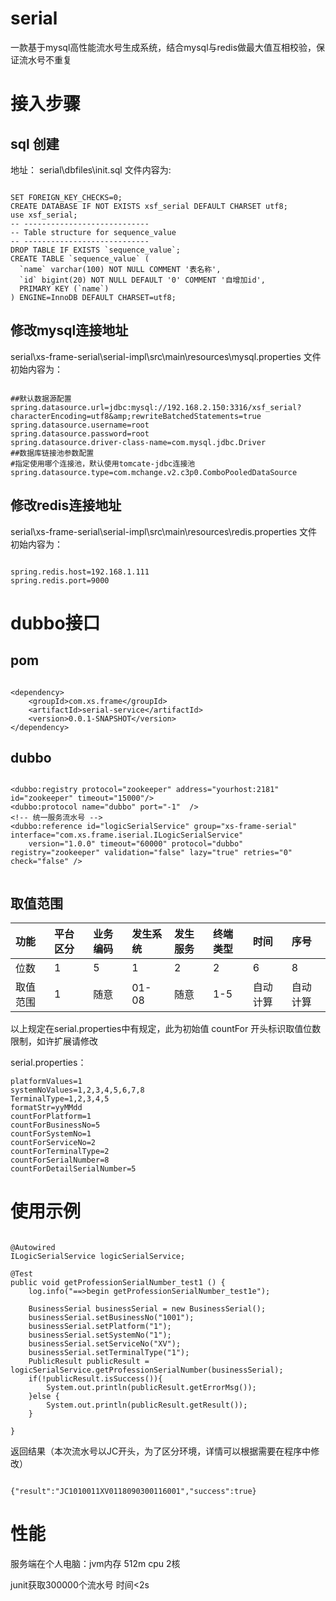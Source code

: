 # serial
一款基于mysql高性能流水号生成系统，结合mysql与redis做最大值互相校验，保证流水号不重复

# 接入步骤
## sql 创建
地址：
serial\dbfiles\init.sql
文件内容为:
```

SET FOREIGN_KEY_CHECKS=0;
CREATE DATABASE IF NOT EXISTS xsf_serial DEFAULT CHARSET utf8;
use xsf_serial;
-- ----------------------------
-- Table structure for sequence_value
-- ----------------------------
DROP TABLE IF EXISTS `sequence_value`;
CREATE TABLE `sequence_value` (
  `name` varchar(100) NOT NULL COMMENT '表名称',
  `id` bigint(20) NOT NULL DEFAULT '0' COMMENT '自增加id',
  PRIMARY KEY (`name`)
) ENGINE=InnoDB DEFAULT CHARSET=utf8;

```

## 修改mysql连接地址
serial\xs-frame-serial\serial-impl\src\main\resources\mysql.properties
文件初始内容为：
```

##默认数据源配置
spring.datasource.url=jdbc:mysql://192.168.2.150:3316/xsf_serial?characterEncoding=utf8&amp;rewriteBatchedStatements=true
spring.datasource.username=root
spring.datasource.password=root
spring.datasource.driver-class-name=com.mysql.jdbc.Driver
##数据库链接池参数配置
#指定使用哪个连接池，默认使用tomcate-jdbc连接池
spring.datasource.type=com.mchange.v2.c3p0.ComboPooledDataSource

```

## 修改redis连接地址
serial\xs-frame-serial\serial-impl\src\main\resources\redis.properties
文件初始内容为：
```

spring.redis.host=192.168.1.111
spring.redis.port=9000

```



# dubbo接口
## pom

```

<dependency>
	<groupId>com.xs.frame</groupId>
	<artifactId>serial-service</artifactId>
	<version>0.0.1-SNAPSHOT</version>
</dependency>

```

## dubbo
```

<dubbo:registry protocol="zookeeper" address="yourhost:2181" id="zookeeper" timeout="15000"/>
<dubbo:protocol name="dubbo" port="-1"  />
<!-- 统一服务流水号 -->
<dubbo:reference id="logicSerialService" group="xs-frame-serial" interface="com.xs.frame.iserial.ILogicSerialService" 
	version="1.0.0" timeout="60000" protocol="dubbo" registry="zookeeper" validation="false" lazy="true" retries="0" check="false" />
	
```

## 取值范围

 
|功能|平台区分|业务编码|发生系统|发生服务|终端类型|时间|序号|
|:---|:---|:---|:---|:---|:---|:---|:---|
|位数|1|5|1|2|2|6|8|	 	 
|取值范围|1|随意|01-08|随意|1-5|自动计算|自动计算|


以上规定在serial.properties中有规定，此为初始值 countFor 开头标识取值位数限制，如许扩展请修改

serial.properties：

```
platformValues=1
systemNoValues=1,2,3,4,5,6,7,8
TerminalType=1,2,3,4,5
formatStr=yyMMdd
countForPlatform=1
countForBusinessNo=5
countForSystemNo=1
countForServiceNo=2
countForTerminalType=2
countForSerialNumber=8
countForDetailSerialNumber=5
```
		


# 使用示例

```

@Autowired
ILogicSerialService logicSerialService;

@Test
public void getProfessionSerialNumber_test1 () {
	log.info("==>begin getProfessionSerialNumber_test1e");

	BusinessSerial businessSerial = new BusinessSerial();
	businessSerial.setBusinessNo("1001");
	businessSerial.setPlatform("1");
	businessSerial.setSystemNo("1");
	businessSerial.setServiceNo("XV");
	businessSerial.setTerminalType("1");
	PublicResult publicResult = logicSerialService.getProfessionSerialNumber(businessSerial);
	if(!publicResult.isSuccess()){
		System.out.println(publicResult.getErrorMsg());
	}else {
		System.out.println(publicResult.getResult());
	}

}

```

返回结果（本次流水号以JC开头，为了区分环境，详情可以根据需要在程序中修改）
```

{"result":"JC1010011XV0118090300116001","success":true}

```

# 性能

服务端在个人电脑：jvm内存 512m cpu 2核 

junit获取300000个流水号 时间<2s




